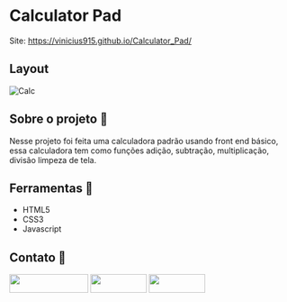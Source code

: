 # Calculator Pad


Site:  https://vinicius915.github.io/Calculator_Pad/


## Layout

​![Calc](https://user-images.githubusercontent.com/60804241/206934847-59f9b57d-17ed-4c82-ad96-f45186ced30b.png)

## Sobre o projeto :pencil:

Nesse projeto foi feita uma calculadora padrão usando front end básico, essa calculadora tem como funções adição, subtração, multiplicação, divisão limpeza de tela. 

## Ferramentas :hammer:

* HTML5
* CSS3
* Javascript

## Contato :iphone:

<img width="140px" height="33px" src="https://img.shields.io/badge/Gmail-D14836?style=for-the-badge&logo=gmail&logoColor=white"/> 
<img width="100px" height="33px" src="https://img.shields.io/badge/HTML5-E34F26?style=for-the-badge&logo=html5&logoColor=white"/> 
<img width="100px" height="33px" src="https://img.shields.io/badge/CSS3-1572B6?style=for-the-badge&logo=css3&logoColor=white"/>
